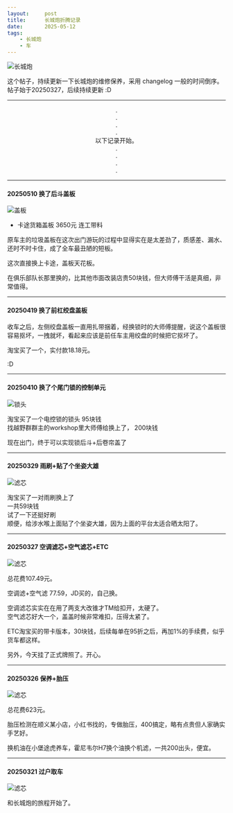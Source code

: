 ```yaml
---
layout:     post
title:      长城炮折腾记录
date:       2025-05-12
tags:
    - 长城炮
    - 车
---
```



![长城炮](/images/202503/pickup-header.jpg)

这个帖子，持续更新一下长城炮的维修保养，采用 changelog 一般的时间倒序。  
帖子始于20250327，后续持续更新  :D  

---

<center>.</center>  
<center>.</center>  
<center>.</center>  
<center>.</center>  
<center>以下记录开始。</center>  
<center>.</center>  
<center>.</center>  
<center>.</center>  
<center>.</center>  

---  
#### 20250510 换了后斗盖板  
![盖板](/images/202505/cover.jpg)
- 卡途货箱盖板 3650元 连工带料

原车主的垃圾盖板在这次出门游玩的过程中显得实在是太差劲了，质感差、漏水、还时不时卡住，成了全车最丑陋的短板。

这次直接换上卡途，盖板天花板。

在俱乐部队长那里换的，比其他市面改装店贵50块钱，但大师傅干活是真细，非常值得。

---  
#### 20250419 换了前杠绞盘盖板  

收车之后，左侧绞盘盖板一直用扎带捆着，经换锁时的大师傅提醒，说这个盖板很容易抠坏，一拽就坏，看起来应该是前任车主用绞盘的时候把它抠坏了。

淘宝买了一个，实付款18.18元。

:D

---

#### 20250410 换了个尾门锁的控制单元  
![锁头](/images/202504/lock.jpg)

淘宝买了一个电控锁的锁头  95块钱  
找越野群群主的workshop里大师傅给换上了， 200块钱

现在出门，终于可以实现锁后斗+后卷帘盖了

---  
#### 20250329 雨刷+贴了个坐姿大雄  
![滤芯](/images/202503/pickup-daxiong.jpg)

淘宝买了一对雨刷换上了  
一共59块钱  
试了一下还挺好刷  
顺便，给涉水喉上面贴了个坐姿大雄，因为上面的平台太适合晒太阳了。  

---  
#### 20250327 空调滤芯+空气滤芯+ETC  
![滤芯](/images/202503/pickup-filter.jpg)

总花费107.49元。

空调滤+空气滤 77.59，JD买的，自己换。

空调滤芯实实在在用了两支大改锥才TM给扣开，太硬了。  
空气滤芯好大一个，盖盖时候非常难扣，压得太紧了。

ETC淘宝买的带卡版本，30块钱，后续每单在95折之后，再加1%的手续费，似乎货车都这样。

另外，今天挂了正式牌照了。开心。

---

#### 20250326 保养+胎压
![滤芯](/images/202503/pickup-tp.jpg)

总花费623元。

胎压检测在顺义某小店，小红书找的，专做胎压，400搞定，略有点贵但人家确实手艺好。

换机油在小堡途虎养车，霍尼韦尔H7换个油换个机滤，一共200出头，便宜。

---

#### 20250321 过户取车
![滤芯](/images/202503/pickup-trans.jpg)

和长城炮的旅程开始了。
